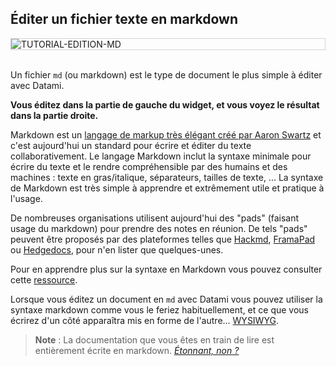
## Éditer un fichier texte en markdown

<div style="border: thin solid lightgrey;">
  <img
    alt="TUTORIAL-EDITION-MD"
    src="https://raw.githubusercontent.com/multi-coop/vizboard-website-content/main/images/tutorial/edition-edit-md.png"
    />
</div>

<br> 

Un fichier `md` (ou markdown) est le type de document le plus simple à éditer avec Datami.

**Vous éditez dans la partie de gauche du widget, et vous voyez le résultat dans la partie droite.**

Markdown est un [langage de markup très élégant créé par Aaron Swartz](https://en.wikipedia.org/wiki/Markdown) et c'est aujourd'hui un standard pour écrire et éditer du texte collaborativement. Le langage Markdown inclut la syntaxe minimale pour écrire du texte et le rendre compréhensible par des humains et des machines : texte en gras/italique, séparateurs, tailles de texte, ... La syntaxe de Markdown est très simple à apprendre et extrêmement utile et pratique à l'usage.

De nombreuses organisations utilisent aujourd'hui des "pads" (faisant usage du markdown) pour prendre des notes en réunion. De tels "pads" peuvent être proposés par des plateformes telles que [Hackmd](hackmd.io/), [FramaPad](https://framapad.org) ou [Hedgedocs](https://hedgedoc.org/), pour n'en lister que quelques-unes.

Pour en apprendre plus sur la syntaxe en Markdown vous pouvez consulter cette [ressource](https://www.markdownguide.org/basic-syntax/).

Lorsque vous éditez un document en `md` avec Datami vous pouvez utiliser la syntaxe markdown comme vous le feriez habituellement, et ce que vous écrirez d'un côté apparaîtra mis en forme de l'autre... [WYSIWYG](https://en.wikipedia.org/wiki/WYSIWYG).

> **Note** : La documentation que vous êtes en train de lire est entièrement écrite en markdown. 
> _[Étonnant, non ?](https://www.youtube.com/watch?v=NzxejXTumLQ&ab_channel=jeanaimarster)_
